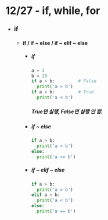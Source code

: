 # 12/27 - if, while, for
- ### if
  - #### if / if ~ else / if ~ elif ~ else
    + ##### if
      ```python
      a = 1
      b = 10
      if a > b:         # False
        print('a > b')
      if a < b:         # True
        print('a < b')
        ``` 
      ##### True면 실행, False면 실행 안 함.
    + ##### if ~ else
      ```python
      if a > b:
        print('a > b')
      else:
        print('a <= b')
        ```
    + ##### if ~ elif ~ else
      ```python
      if a > b:
        print('a > b')
      elif a < b:
        print('a < b')
      else:
        print('a == b')
      ```